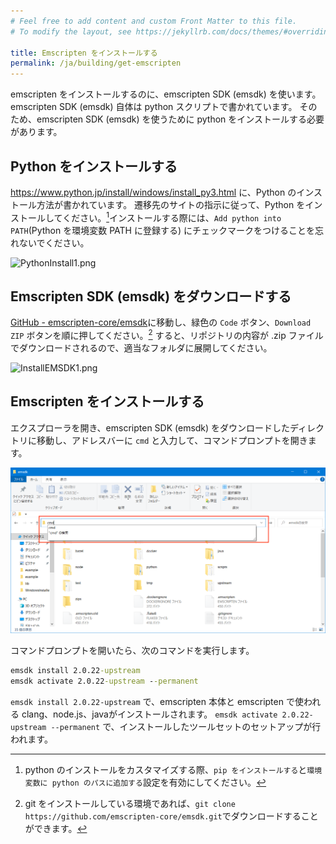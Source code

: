 ```yaml
---
# Feel free to add content and custom Front Matter to this file.
# To modify the layout, see https://jekyllrb.com/docs/themes/#overriding-theme-defaults

title: Emscripten をインストールする
permalink: /ja/building/get-emscripten
---
```


emscripten をインストールするのに、emscripten SDK (emsdk) を使います。
emscripten SDK (emsdk) 自体は python スクリプトで書かれています。
そのため、emscripten SDK (emsdk) を使うために python をインストールする必要があります。

## Python をインストールする

<https://www.python.jp/install/windows/install_py3.html> に、Python のインストール方法が書かれています。
遷移先のサイトの指示に従って、Python をインストールしてください。[^custom-python]インストールする際には、`Add python into PATH`(Python を環境変数 PATH に登録する) にチェックマークをつけることを忘れないでください。

[^custom-python]: python のインストールをカスタマイズする際、`pip をインストールする`と`環境変数に python のパスに追加する`設定を有効にしてください。

![PythonInstall1.png](https://qiita-image-store.s3.ap-northeast-1.amazonaws.com/0/158514/19fd629e-4652-999e-c53e-9213a288049a.png)

## Emscripten SDK (emsdk) をダウンロードする

[GitHub - emscripten-core/emsdk](https://github.com/emscripten-core/emsdk/)に移動し、緑色の `Code` ボタン、`Download ZIP` ボタンを順に押してください。[^emsdk-git]
すると、リポジトリの内容が .zip ファイルでダウンロードされるので、適当なフォルダに展開してください。

[^emsdk-git]: git をインストールしている環境であれば、`git clone https://github.com/emscripten-core/emsdk.git`でダウンロードすることができます。

![InstallEMSDK1.png](https://qiita-image-store.s3.ap-northeast-1.amazonaws.com/0/158514/4b923473-ecf0-0266-950e-e5a8044ec60f.png)

## Emscripten をインストールする

エクスプローラを開き、emscripten SDK (emsdk) をダウンロードしたディレクトリに移動し、アドレスバーに `cmd` と入力して、コマンドプロンプトを開きます。

![launch-cmd](/assets/img/building/get-emscripten/launch-cmd.png)

コマンドプロンプトを開いたら、次のコマンドを実行します。

```bat
emsdk install 2.0.22-upstream
emsdk activate 2.0.22-upstream --permanent
```

`emsdk install 2.0.22-upstream` で、emscripten 本体と emscripten で使われる clang、node.js、javaがインストールされます。
`emsdk activate 2.0.22-upstream --permanent` で、インストールしたツールセットのセットアップが行われます。
